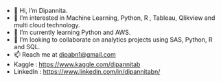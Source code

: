 - 👋 Hi, I’m Dipannita.
- 👀 I’m interested in Machine Learning, Python, R , Tableau, Qlikview and multi cloud technology.
- 🌱 I’m currently learning Python and AWS.
- 💞️ I’m looking to collaborate on analytics projects using SAS, Python, R and SQL.
- 📫 Reach me at dipabn1@gmail.com 
- Kaggle : https://www.kaggle.com/dipannitab
- LinkedIn : https://www.linkedin.com/in/dipannitabn/



